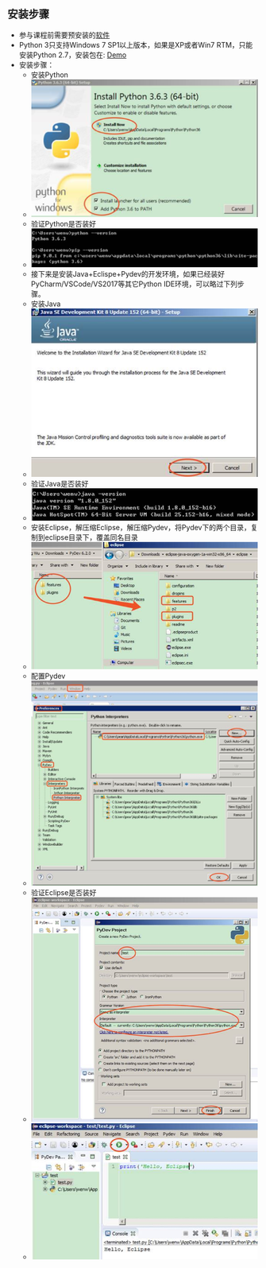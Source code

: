 ## 安装步骤

- 参与课程前需要预安装的[软件](http://url.cn/52g5jKH)
- Python 3只支持Windows 7 SP1以上版本，如果是XP或者Win7 RTM，只能安装Python 2.7，安装包在: [Demo](https://share.weiyun.com/5vRfE3Q)
- 安装步骤：
	- 安装Python
	- ![Install-Python.png](https://github.com/wu-wenxiang/Media-WebLink/blob/master/qiniu/9da5527f336948b59f2e5f195552cb61-Install-Python.png)
	- 验证Python是否装好
	- ![Python-Version.png](https://github.com/wu-wenxiang/Media-WebLink/blob/master/qiniu/9da5527f336948b59f2e5f195552cb61-Python-Version.png)
	- 接下来是安装Java+Eclispe+Pydev的开发环境，如果已经装好PyCharm/VSCode/VS2017等其它Python IDE环境，可以略过下列步骤。
	- 安装Java
	- ![Install-Java.png](https://github.com/wu-wenxiang/Media-WebLink/blob/master/qiniu/9da5527f336948b59f2e5f195552cb61-Install-Java.png)
	- 验证Java是否装好
	- ![Java-Version.png](https://github.com/wu-wenxiang/Media-WebLink/blob/master/qiniu/9da5527f336948b59f2e5f195552cb61-Java-Version.png)
	- 安装Eclipse，解压缩Eclipse，解压缩Pydev，将Pydev下的两个目录，复制到eclipse目录下，覆盖同名目录
	- ![Install-Pydev.png](https://github.com/wu-wenxiang/Media-WebLink/blob/master/qiniu/9da5527f336948b59f2e5f195552cb61-Install-Pydev.png)
	- 配置Pydev
	- ![Config-Eclispe-Interpreter.png](https://github.com/wu-wenxiang/Media-WebLink/blob/master/qiniu/9da5527f336948b59f2e5f195552cb61-Config-Eclispe-Interpreter.png)
	- 验证Eclipse是否装好
	- ![Eclispe-Project.png](https://github.com/wu-wenxiang/Media-WebLink/blob/master/qiniu/9da5527f336948b59f2e5f195552cb61-Eclispe-Project.png)
	- ![Eclispe-Run.png](https://github.com/wu-wenxiang/Media-WebLink/blob/master/qiniu/9da5527f336948b59f2e5f195552cb61-Eclispe-Run.png) 